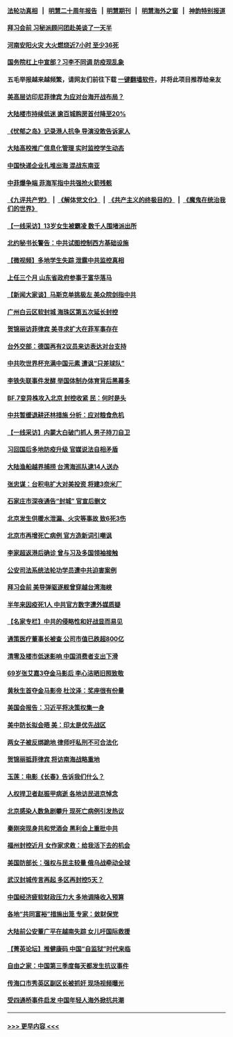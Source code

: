 #### [法轮功真相](https://github.com/gfw-breaker/truth/blob/master/README.md?t=0) &nbsp;&nbsp;|&nbsp;&nbsp; [明慧二十周年报告](https://github.com/gfw-breaker/mh-reports/blob/master/README.md?t=0) &nbsp;&nbsp;|&nbsp;&nbsp;[明慧期刊](https://github.com/gfw-breaker/mh-qikan) &nbsp;&nbsp;|&nbsp;&nbsp; [明慧海外之窗](https://github.com/gfw-breaker/mh-news/blob/master/README.md?t=0) &nbsp;&nbsp;|&nbsp;&nbsp; [神韵特别报道](https://github.com/gfw-breaker/mh-news/blob/master/shenyun.md?t=0)
#### [拜习会前 习秘派顾问团赴美谈了一天半](../pages/nsc413/n13870401.md?t=11221050) 
#### [河南安阳火灾 大火燃烧近7小时 至少36死](../pages/nsc413/n13870495.md?t=11221050) 
#### [国务院杠上中宣部？习李不同调 防疫现乱象](../pages/nsc413/n13870340.md?t=11221050) 
#### 五毛举报越来越频繁，请网友们前往下载 [一键翻墙软件](https://github.com/gfw-breaker/ssr-accounts)，并将此项目推荐给亲友
#### [美高层访印尼菲律宾 为应对台海开战布局？](../pages/nsc413/n13870434.md?t=11221050) 
#### [大陆楼市持续低迷 逾百城购房首付降至20%](../pages/nsc413/n13870437.md?t=11221050) 
#### [《忧郁之岛》记录港人抗争 导演没敢告诉家人](../pages/nsc413/n13870380.md?t=11221050) 
#### [大陆高校推广信息化管理 实时监控学生动态](../pages/nsc413/n13868784.md?t=11221050) 
#### [中国快递企业扎堆出海 混战东南亚](../pages/nsc413/n13870397.md?t=11221050) 
#### [中菲爆争端 菲海军指中共强抢火箭残骸](../pages/nsc413/n13870342.md?t=11221050) 
#### [《九评共产党》](https://github.com/begood0513/9ping.md/blob/master/README.md) &nbsp;|&nbsp; [《解体党文化》](../../../../jtdwh.md/blob/master/README.md)  &nbsp;|&nbsp; [《共产主义的终极目的》](../../../../gczydzjmd.md/blob/master/README.md) &nbsp;|&nbsp; [《魔鬼在统治我们的世界》](../../../../mgztzwmdsj.md/blob/master/README.md) 
#### [【一线采访】13岁女生被霸凌 数千人围堵派出所](../pages/nsc413/n13870140.md?t=11221050) 
#### [北约秘书长警告：中共试图控制西方基础设施](../pages/nsc413/n13870346.md?t=11221050) 
#### [【微视频】多地学生失踪 泄露中共监控真相](../pages/nsc413/n13869887.md?t=11221050) 
#### [上任三个月 山东省政府参事于富华落马](../pages/nsc413/n13870201.md?t=11221050) 
#### [【新闻大家谈】马斯克单挑极左 美众院剑指中共](../pages/nsc413/n13870262.md?t=11221050) 
#### [广州白云区软封城 海珠区第五次延长封控](../pages/nsc413/n13870085.md?t=11221050) 
#### [贺锦丽访菲律宾 美寻求扩大在菲军事存在](../pages/nsc413/n13870191.md?t=11221050) 
#### [台外交部：德国再有2议员来访表达对台支持](../pages/nsc413/n13870125.md?t=11221050) 
#### [中共吹世界杯充满中国元素 遭讽“只差球队”](../pages/nsc413/n13870174.md?t=11221050) 
#### [李铁失联事件发酵 举国体制办体育背后黑幕多](../pages/nsc413/n13870099.md?t=11221050) 
#### [BF.7变异株攻入北京 封控收紧 民：何时是头](../pages/nsc413/n13870143.md?t=11221050) 
#### [中共暂缓退耕还林措施 分析：应对粮食危机](../pages/nsc413/n13870080.md?t=11221050) 
#### [【一线采访】内蒙大白破门抓人 男子持刀自卫](../pages/nsc413/n13869975.md?t=11221050) 
#### [习回国后多地防疫升级 官媒说法自相矛盾](../pages/nsc413/n13869956.md?t=11221050) 
#### [大陆渔船越界捕捞 台湾海巡队逮14人送办](../pages/nsc413/n13870100.md?t=11221050) 
#### [张忠谋：台积电扩大对美投资 将建3奈米厂](../pages/nsc413/n13869991.md?t=11221050) 
#### [石家庄市深夜通告“封城” 官宣后删文](../pages/nsc413/n13869727.md?t=11221050) 
#### [北京发生供暖水泄漏、火灾等事故 致6死3伤](../pages/nsc413/n13870072.md?t=11221050) 
#### [北京市再增死亡病例 官方造新词引嘲讽](../pages/nsc413/n13869854.md?t=11221050) 
#### [李家超返港后确诊 曾与习及多国领袖接触](../pages/nsc413/n13869849.md?t=11221050) 
#### [公安司法系统法轮功学员遭中共迫害案例](../pages/nsc413/n13869580.md?t=11221050) 
#### [拜习会前 美导弹驱逐舰曾穿越台湾海峡](../pages/nsc413/n13869825.md?t=11221050) 
#### [半年来因疫死1人 中共官方数字遭外媒质疑](../pages/nsc413/n13869820.md?t=11221050) 
#### [【名家专栏】中共的侵略性和好战显而易见](../pages/nsc413/n13869601.md?t=11221050) 
#### [通策医疗董事长被查 公司市值已跌超800亿](../pages/nsc413/n13869786.md?t=11221050) 
#### [清零及楼市低迷影响 中国消费者支出下滑](../pages/nsc413/n13869763.md?t=11221050) 
#### [69岁张艾嘉3夺金马影后 李心洁晒旧照致敬](../pages/nsc413/n13869760.md?t=11221050) 
#### [黄秋生首夺金马影帝 杜汶泽：奖座很有份量](../pages/nsc413/n13869722.md?t=11221050) 
#### [美国会报告：习近平将决策权集一身](../pages/nsc413/n13868227.md?t=11221050) 
#### [美中防长拟会晤 美：印太是优先战区](../pages/nsc413/n13869719.md?t=11221050) 
#### [两女子被反绑跪地 律师吁私刑不可合法化](../pages/nsc413/n13869577.md?t=11221050) 
#### [贺锦丽抵菲律宾 将访南海战略重地](../pages/nsc413/n13869708.md?t=11221050) 
#### [玉莲：电影《长春》告诉我们什么？](../pages/nsc413/n13869471.md?t=11221050) 
#### [人权捍卫者赵振甲病逝 各地访民进京悼念](../pages/nsc413/n13869662.md?t=11221050) 
#### [北京感染人数急剧攀升 现死亡病例引发热议](../pages/nsc413/n13869403.md?t=11221050) 
#### [秦刚突现身共和党酒会 黑利会上重批中共](../pages/nsc413/n13869661.md?t=11221050) 
#### [福州封控近月 女作家求救：给我活下去的机会](../pages/nsc413/n13869548.md?t=11221050) 
#### [美国防部长：强权与民主较量 俄乌战牵动全球](../pages/nsc413/n13869590.md?t=11221050) 
#### [武汉封城传言再起 多区再封控5天？](../pages/nsc413/n13869550.md?t=11221050) 
#### [中国经济疲软财政压力大 多地调降收入预算](../pages/nsc413/n13869511.md?t=11221050) 
#### [各地“共同富裕”措施出笼 专家：敛财保党](../pages/nsc413/n13869393.md?t=11221050) 
#### [大陆前公安董广平在越南失踪 女儿吁国际救援](../pages/nsc413/n13869405.md?t=11221050) 
#### [【菁英论坛】推健康码 中国“自监狱”时代来临](../pages/nsc413/n13869302.md?t=11221050) 
#### [自由之家：中国第三季度每天都发生抗议事件](../pages/nsc413/n13869343.md?t=11221050) 
#### [传海口市秀英区副区长被抓奸 现场视频曝光](../pages/nsc413/n13869331.md?t=11221050) 
#### [受四通桥事件启发 中国年轻人海外掀抗共潮](../pages/nsc413/n13869264.md?t=11221050) 

----
#### [ >>> 更早内容 <<< ](../indexes/nsc413-earlier.md)
